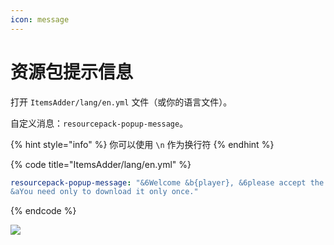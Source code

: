```yaml
---
icon: message
---
```


# 资源包提示信息

打开 `ItemsAdder/lang/en.yml` 文件（或你的语言文件）。

自定义消息：`resourcepack-popup-message`。

{% hint style="info" %}
你可以使用 `\n` 作为换行符
{% endhint %}

{% code title="ItemsAdder/lang/en.yml" %}
```yaml
resourcepack-popup-message: "&6Welcome &b{player}, &6please accept the resourcepack to enjoy all the amazing features of our server.\n
&aYou need only to download it only once."
```
{% endcode %}

![](../.gitbook/assets/image\_\(127\).png)

